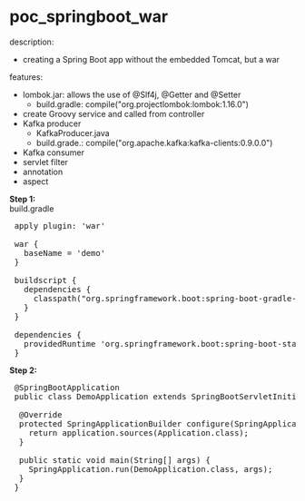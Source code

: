 # poc_springboot_war

description: <br>
- creating a Spring Boot app without the embedded Tomcat, but a war

features: <br>
- lombok.jar: allows the use of @Slf4j, @Getter and @Setter
  - build.gradle: compile("org.projectlombok:lombok:1.16.0")
- create Groovy service and called from controller
- Kafka producer
  - KafkaProducer.java
  - build.grade.: compile("org.apache.kafka:kafka-clients:0.9.0.0")
- Kafka consumer
- servlet filter
- annotation
- aspect


<b>Step 1:</b><br>
build.gradle <br>
<pre>
 apply plugin: 'war'
 
 war {
   baseName = 'demo'
 }
 
 buildscript {
   dependencies {
     classpath("org.springframework.boot:spring-boot-gradle-plugin:${springBootVersion}")
   }
 }

 dependencies {
   providedRuntime 'org.springframework.boot:spring-boot-starter-tomcat'
 }
</pre>

<b>Step 2:</b><br>
<pre>
 @SpringBootApplication
 public class DemoApplication extends SpringBootServletInitializer {
  
  @Override
  protected SpringApplicationBuilder configure(SpringApplicationBuilder application) {
    return application.sources(Application.class);
  }

  public static void main(String[] args) {
    SpringApplication.run(DemoApplication.class, args);
  }
 }
</pre>

